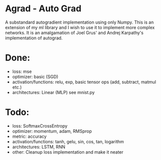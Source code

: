 # Agrad - Auto Grad

A substandard autogradient implementation using only Numpy. This is an extension of my ml library and I wish to use it to implement more complex networks. It is an amalgamation of Joel Grus' and Andrej Karpathy's implementation of autograd.

# Done:
- loss: mse
- optimizer: basic (SGD)
- activation/functions: relu, exp, basic tensor ops (add, subtract, matmul etc.)
- architectures: Linear (MLP) see mnist.py

# Todo:
- loss: SoftmaxCrossEntropy
- optimizer: momentum, adam, RMSprop
- metric: accuracy
- activation/functions: tanh, gelu, sin, cos, tan, logarithm
- architectures: LSTM, RNN
- other: Cleanup loss implementation and make it neater
